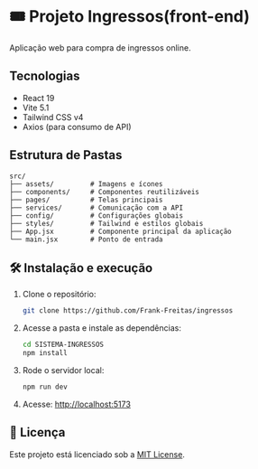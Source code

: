 # 🎟️ Projeto Ingressos(front-end)

Aplicação web para compra de ingressos online.

## Tecnologias

- React 19
- Vite 5.1
- Tailwind CSS v4
- Axios (para consumo de API)

##  Estrutura de Pastas

```
src/
├── assets/         # Imagens e ícones
├── components/     # Componentes reutilizáveis
├── pages/          # Telas principais
├── services/       # Comunicação com a API
├── config/         # Configurações globais
├── styles/         # Tailwind e estilos globais
├── App.jsx         # Componente principal da aplicação
└── main.jsx        # Ponto de entrada
```

## 🛠️ Instalação e execução

1. Clone o repositório:
   ```bash
   git clone https://github.com/Frank-Freitas/ingressos
   ```


2. Acesse a pasta e instale as dependências:
   ```bash
   cd SISTEMA-INGRESSOS
   npm install
   ```

3. Rode o servidor local:
   ```bash
   npm run dev
   ```

4. Acesse: [http://localhost:5173](http://localhost:5173)


## 📄 Licença

Este projeto está licenciado sob a [MIT License](LICENSE).
